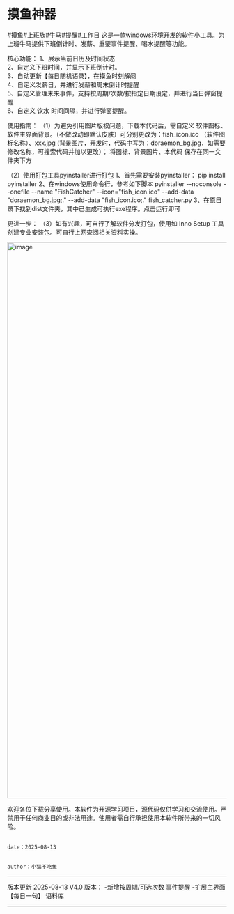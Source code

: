 # 摸鱼神器
#摸鱼#上班族#牛马#提醒#工作日
这是一款windows环境开发的软件小工具。为上班牛马提供下班倒计时、发薪、重要事件提醒、喝水提醒等功能。  

核心功能：
1、展示当前日历及时间状态  
2、自定义下班时间，并显示下班倒计时。  
3、自动更新【每日随机语录】，在摸鱼时刻解闷  
4、自定义发薪日，并进行发薪和周末倒计时提醒  
5、自定义管理未来事件，支持按周期/次数/按指定日期设定，并进行当日弹窗提醒  
6、自定义 饮水 时间间隔，并进行弹窗提醒。  




使用指南：
（1）为避免引用图片版权问题，下载本代码后，需自定义 软件图标、软件主界面背景。（不做改动即默认皮肤）可分别更改为：fish_icon.ico （软件图标名称）、xxx.jpg (背景图片，开发时，代码中写为：doraemon_bg.jpg，如需要修改名称，可搜索代码并加以更改）；
将图标、背景图片、本代码 保存在同一文件夹下方

（2）使用打包工具pyinstaller进行打包
      1、首先需要安装pyinstaller： pip install pyinstaller
      2、在windows使用命令行，参考如下脚本 
pyinstaller --noconsole --onefile --name "FishCatcher" --icon="fish_icon.ico" --add-data "doraemon_bg.jpg;." --add-data "fish_icon.ico;." fish_catcher.py
      3、在原目录下找到dist文件夹，其中已生成可执行exe程序。点击运行即可

更进一步：
（3）如有兴趣，可自行了解软件分发打包，使用如 Inno Setup 工具 创建专业安装包。可自行上网查阅相关资料实操。



<img width="2387" height="1277" alt="image" src="https://github.com/user-attachments/assets/9859fa33-5061-46a5-9e25-eed878aa618a" />







欢迎各位下载分享使用。本软件为开源学习项目，源代码仅供学习和交流使用。严禁用于任何商业目的或非法用途。使用者需自行承担使用本软件所带来的一切风险。



                                                                                                                  date：2025-08-13
                                                                                                                  
                                                                                                                  author：小猫不吃鱼




***************************************************************************************************************************************
版本更新
2025-08-13 V4.0 版本：
-新增按周期/可选次数 事件提醒
-扩展主界面 【每日一句】 语料库
***************************************************************************************************************************************



